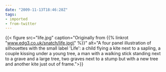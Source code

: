```yaml
---
date: "2009-11-13T18:46:28Z"
tags:
- imported
- from-twitter
---
```

{{< figure src="life.jpg" caption="Originally from {{% linkrot \"www.edg3.co.uk/snatch/life.jpg\" %}}" alt="A four panel illustration of silhouettes with the small label 'Life': a child flying a kite next to a sapling, a couple kissing under a young tree, a man with a walking stick standing next to a grave and a large tree, two graves next to a stump but with a new tree and another kite just out of frame.">}}

